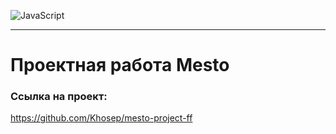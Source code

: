 ![JavaScript](https://img.shields.io/badge/javascript-%23323330.svg?style=for-the-badge&logo=javascript&logoColor=%23F7DF1E)

___
# Проектная работа Mesto

### Ссылка на проект:
https://github.com/Khosep/mesto-project-ff
